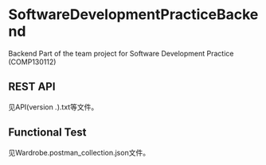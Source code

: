 # SoftwareDevelopmentPracticeBackend
Backend Part of the team project for Software Development Practice (COMP130112)

## REST API

见API(version *.*).txt等文件。

## Functional Test

见Wardrobe.postman_collection.json文件。